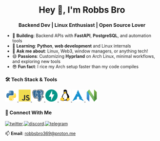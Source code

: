<h1 align="center">Hey 👋, I'm Robbs Bro</h1>
<h3 align="center">Backend Dev | Linux Enthusiast | Open Source Lover</h3>

- 🔭 **Building**: Backend APIs with **FastAPI**, **PostgreSQL**, and automation tools  
- 🌱 **Learning**: **Python**, **web development** and Linux internals  
- 💬 **Ask me about**: Linux, Web3, window managers, or anything tech!  
- 😄 **Passions**: Customizing **Hyprland** on Arch Linux, minimal workflows, and exploring new tools  
- 😎 **Fun fact**: I rice my Arch setup faster than my code compiles

<h3 align="left">🛠️ Tech Stack & Tools</h3>
<p align="left">
  <a href="https://www.python.org" target="_blank" rel="noreferrer">
    <img src="https://raw.githubusercontent.com/devicons/devicon/master/icons/python/python-original.svg" alt="python" width="40" height="40"/>
  </a>
  <a href="https://developer.mozilla.org/en-US/docs/Web/JavaScript" target="_blank" rel="noreferrer">
    <img src="https://raw.githubusercontent.com/devicons/devicon/master/icons/javascript/javascript-original.svg" alt="javascript" width="40" height="40"/>
  </a>
  <a href="https://www.postgresql.org/" target="_blank" rel="noreferrer">
    <img src="https://raw.githubusercontent.com/devicons/devicon/master/icons/postgresql/postgresql-original.svg" alt="postgresql" width="40" height="40"/>
  </a>
  <a href="https://fastapi.tiangolo.com/" target="_blank" rel="noreferrer">
    <img src="https://raw.githubusercontent.com/devicons/devicon/master/icons/fastapi/fastapi-original.svg" alt="fastapi" width="40" height="40"/>
  </a>
    <a href="https://www.linux.org/" target="_blank" rel="noreferrer">
    <img src="https://raw.githubusercontent.com/devicons/devicon/master/icons/linux/linux-original.svg" alt="linux" width="40" height="40"/>
  </a>
  <a href="https://archlinux.org/" target="_blank" rel="noreferrer">
    <img src="https://raw.githubusercontent.com/devicons/devicon/master/icons/archlinux/archlinux-original.svg" alt="archlinux" width="40" height="40"/>
  </a>
  <a href="https://neovim.io/" target="_blank" rel="noreferrer">
    <img src="https://raw.githubusercontent.com/devicons/devicon/master/icons/neovim/neovim-original.svg" alt="neovim" width="40" height="40"/>
  </a>
</p>

<h3 align="left">📡 Connect With Me</h3>
<p align="left">
  <a href="https://twitter.com/robbsbro369" target="_blank">
    <img align="center" src="https://raw.githubusercontent.com/rahuldkjain/github-profile-readme-generator/master/src/images/icons/Social/twitter.svg" alt="twitter" height="30" width="40"/>
  </a>
  <a href="https://discordapp.com/users/1114807481525338202" target="_blank">
    <img align="center" src="https://raw.githubusercontent.com/rahuldkjain/github-profile-readme-generator/master/src/images/icons/Social/discord.svg" alt="discord" height="30" width="40"/>
  </a>
  <a href="https://t.me/Robbs12" target="_blank">
    <img align="center" src="https://user-images.githubusercontent.com/49933115/139837223-bf23d3a9-4638-4e17-994a-ac8678d5f517.png" alt="telegram" height="30" width="40"/>
  </a>
</p>

📫 **Email**: [robbsbro369@proton.me](mailto:robbsbro369@proton.me)
